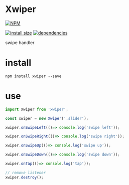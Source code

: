 # Xwiper

[![NPM](https://nodei.co/npm/xwiper.png)](https://nodei.co/npm/xwiper/)

[![install size](https://packagephobia.now.sh/badge?p=xwiper)](https://packagephobia.now.sh/result?p=keal) [![dependencies](https://david-dm.org/uxitten/xwiper.svg)](https://david-dm.org/uxitten/xwiper.svg)

swipe handler

# install

```npm
npm install xwiper --save
```

# use

```javascript
import Xwiper from 'xwiper';

const xwiper = new Xwiper('.slider');

xwiper.onSwipeLeft(()=> console.log('swipe left'));

xwiper.onSwipeRight(()=> console.log('swipe right'));

xwiper.onSwipeUp(()=> console.log('swipe up'));

xwiper.onSwipeDown(()=> console.log('swipe down'));

xwiper.onTap(()=> console.log('tap'));

// remove listener
xwiper.destroy(); 

```

